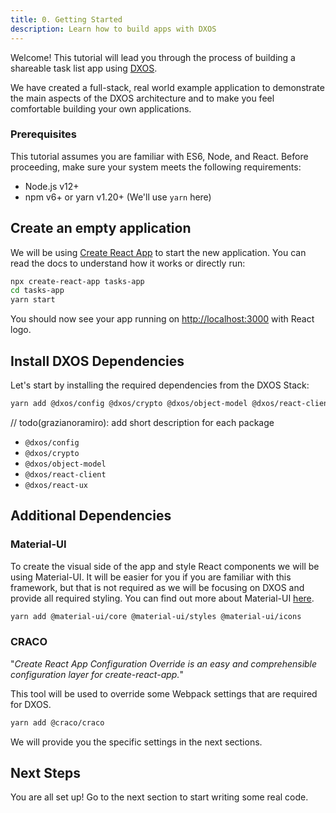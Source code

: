 ```yaml
---
title: 0. Getting Started
description: Learn how to build apps with DXOS
---
```


Welcome! This tutorial will lead you through the process of building a shareable task list app using [DXOS](https://github.com/dxos).

We have created a full-stack, real world example application to demonstrate the main aspects of the DXOS architecture and to make you feel comfortable building your own applications.

### Prerequisites

This tutorial assumes you are familiar with ES6, Node, and React.
Before proceeding, make sure your system meets the following requirements:

- Node.js v12+
- npm v6+ or yarn v1.20+ (We'll use `yarn` here)

## Create an empty application

We will be using [Create React App](https://reactjs.org/docs/create-a-new-react-app.html) to start the new application. You can read the docs to understand how it works or directly run:

```bash
npx create-react-app tasks-app
cd tasks-app
yarn start
```

You should now see your app running on [http://localhost:3000](http://localhost:3000) with React logo.

## Install DXOS Dependencies

Let's start by installing the required dependencies from the DXOS Stack:

```bash
yarn add @dxos/config @dxos/crypto @dxos/object-model @dxos/react-client @dxos/react-ux
```

// todo(grazianoramiro): add short description for each package

- `@dxos/config`
- `@dxos/crypto`
- `@dxos/object-model`
- `@dxos/react-client`
- `@dxos/react-ux`

## Additional Dependencies

### Material-UI

To create the visual side of the app and style React components we will be using Material-UI. It will be easier for you if you are familiar with this framework, but that is not required as we will be focusing on DXOS and provide all required styling. You can find out more about Material-UI [here](https://material-ui.com/).

```bash
yarn add @material-ui/core @material-ui/styles @material-ui/icons
```

### CRACO

"_Create React App Configuration Override is an easy and comprehensible configuration layer for create-react-app._"

This tool will be used to override some Webpack settings that are required for DXOS.

```bash
yarn add @craco/craco
```

We will provide you the specific settings in the next sections.

## Next Steps

You are all set up! Go to the next section to start writing some real code.
